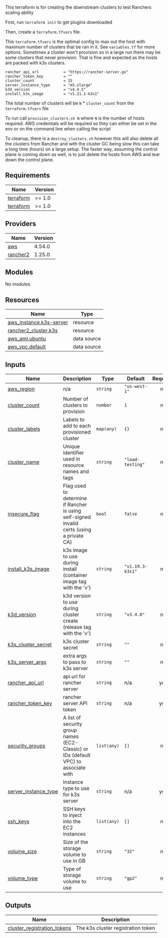 This terraform is for creating the downstream clusters to test Ranchers scaling ability

First, run `terraform init` to get plugins downloaded

Then, create a `terraform.tfvars` file.

This `terraform.tfvars` is the optimal config to max out the host with maximum number of clusters that be ran in it. See `variables.tf` for more options.
Sometimes a cluster won't provision so in a large run there may be some clusters that never provision. That is fine and expected as the hosts are packed with k3s clusters.

```
rancher_api_url           = "https://rancher-server.go"
rancher_token_key         = ""
cluster_count             = 15
server_instance_type      = "m5.xlarge"
k3d_version               = "v4.4.5"
install_k3s_image         = "v1.21.1-k3s1"
```

The total number of clusters will be `N` * `cluster_count` from the `terraform.tfvars` file

To run call `provision_clusters.sh N` where `N` is the number of hosts required. AWS credentials will be required so they can either be set in the env or on the command line when calling the script

To cleanup, there is a `destroy_clusters.sh` however this will also delete all the clusters from Rancher and with the cluster GC being slow this can take a long time (hours) on a large setup. The faster way, assuming the control plane is coming down as well, is to just delete the hosts from AWS and tear down the control plane.
<!-- BEGINNING OF PRE-COMMIT-TERRAFORM DOCS HOOK -->
## Requirements

| Name | Version |
|------|---------|
| <a name="requirement_terraform"></a> [terraform](#requirement\_terraform) | >= 1.0 |
| <a name="requirement_terraform"></a> [terraform](#requirement\_terraform) | >= 1.0 |

## Providers

| Name | Version |
|------|---------|
| <a name="provider_aws"></a> [aws](#provider\_aws) | 4.54.0 |
| <a name="provider_rancher2"></a> [rancher2](#provider\_rancher2) | 1.25.0 |

## Modules

No modules.

## Resources

| Name | Type |
|------|------|
| [aws_instance.k3s-server](https://registry.terraform.io/providers/hashicorp/aws/latest/docs/resources/instance) | resource |
| [rancher2_cluster.k3s](https://registry.terraform.io/providers/rancher/rancher2/latest/docs/resources/cluster) | resource |
| [aws_ami.ubuntu](https://registry.terraform.io/providers/hashicorp/aws/latest/docs/data-sources/ami) | data source |
| [aws_vpc.default](https://registry.terraform.io/providers/hashicorp/aws/latest/docs/data-sources/vpc) | data source |

## Inputs

| Name | Description | Type | Default | Required |
|------|-------------|------|---------|:--------:|
| <a name="input_aws_region"></a> [aws\_region](#input\_aws\_region) | n/a | `string` | `"us-west-1"` | no |
| <a name="input_cluster_count"></a> [cluster\_count](#input\_cluster\_count) | Number of clusters to provision | `number` | `1` | no |
| <a name="input_cluster_labels"></a> [cluster\_labels](#input\_cluster\_labels) | Labels to add to each provisioned cluster | `map(any)` | `{}` | no |
| <a name="input_cluster_name"></a> [cluster\_name](#input\_cluster\_name) | Unique identifier used in resource names and tags | `string` | `"load-testing"` | no |
| <a name="input_insecure_flag"></a> [insecure\_flag](#input\_insecure\_flag) | Flag used to determine if Rancher is using self-signed invalid certs (using a private CA) | `bool` | `false` | no |
| <a name="input_install_k3s_image"></a> [install\_k3s\_image](#input\_install\_k3s\_image) | k3s image to use during install (container image tag with the 'v') | `string` | `"v1.19.3-k3s1"` | no |
| <a name="input_k3d_version"></a> [k3d\_version](#input\_k3d\_version) | k3d version to use during cluster create (release tag with the 'v') | `string` | `"v3.4.0"` | no |
| <a name="input_k3s_cluster_secret"></a> [k3s\_cluster\_secret](#input\_k3s\_cluster\_secret) | k3s cluster secret | `string` | `""` | no |
| <a name="input_k3s_server_args"></a> [k3s\_server\_args](#input\_k3s\_server\_args) | extra args to pass to k3s server | `string` | `""` | no |
| <a name="input_rancher_api_url"></a> [rancher\_api\_url](#input\_rancher\_api\_url) | api url for rancher server | `string` | n/a | yes |
| <a name="input_rancher_token_key"></a> [rancher\_token\_key](#input\_rancher\_token\_key) | rancher server API token | `string` | n/a | yes |
| <a name="input_security_groups"></a> [security\_groups](#input\_security\_groups) | A list of security group names (EC2-Classic) or IDs (default VPC) to associate with | `list(any)` | `[]` | no |
| <a name="input_server_instance_type"></a> [server\_instance\_type](#input\_server\_instance\_type) | Instance type to use for k3s server | `string` | n/a | yes |
| <a name="input_ssh_keys"></a> [ssh\_keys](#input\_ssh\_keys) | SSH keys to inject into the EC2 instances | `list(any)` | `[]` | no |
| <a name="input_volume_size"></a> [volume\_size](#input\_volume\_size) | Size of the storage volume to use in GB | `string` | `"32"` | no |
| <a name="input_volume_type"></a> [volume\_type](#input\_volume\_type) | Type of storage volume to use | `string` | `"gp2"` | no |

## Outputs

| Name | Description |
|------|-------------|
| <a name="output_cluster_registration_tokens"></a> [cluster\_registration\_tokens](#output\_cluster\_registration\_tokens) | The k3s cluster registration token |
<!-- END OF PRE-COMMIT-TERRAFORM DOCS HOOK -->
